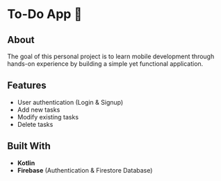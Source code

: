 # To-Do App 📝

## About  
The goal of this personal project is to learn mobile development through hands-on experience by building a simple yet functional application.

## Features  
- User authentication (Login & Signup)  
- Add new tasks  
- Modify existing tasks  
- Delete tasks  

## Built With  
- **Kotlin**  
- **Firebase** (Authentication & Firestore Database)  
